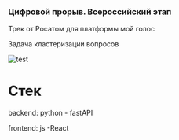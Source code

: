### Цифровой прорыв. Всероссийский этап

Трек от Росатом для платформы мой голос

Задача кластеризации вопросов

![test](https://github.com/cradmlozzer/my_voice_db/assets/108126763/8bf7d462-a8bd-4d34-a64c-0c8d500e9d67)

# Стек

backend: python - fastAPI

frontend: js -React